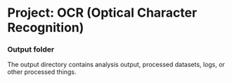 # Project: OCR (Optical Character Recognition) 

### Output folder

The output directory contains analysis output, processed datasets, logs, or other processed things.

